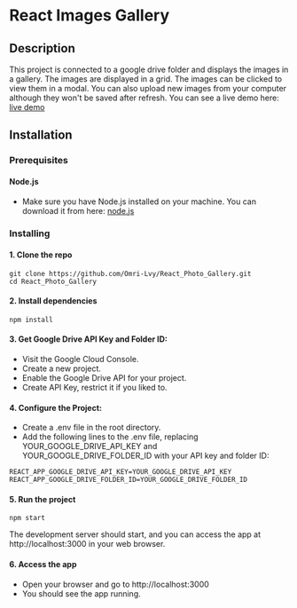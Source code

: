# React Images Gallery

## Description
This project is connected to a google drive folder and displays the images in a gallery. The images are displayed in a grid. The images can be clicked to view them in a modal.
You can also upload new images from your computer although they won't be saved after refresh.
You can see a live demo here: [live demo](https://react-images-gallery.netlify.app/)

## Installation

### Prerequisites
#### Node.js
* Make sure you have Node.js installed on your machine. You can download it from here: [node.js](https://nodejs.org/en/)

### Installing
#### 1. Clone the repo
```
git clone https://github.com/Omri-Lvy/React_Photo_Gallery.git
cd React_Photo_Gallery
```
#### 2. Install dependencies
```
npm install
```
#### 3. Get Google Drive API Key and Folder ID:
* Visit the Google Cloud Console.
* Create a new project.
* Enable the Google Drive API for your project.
* Create API Key, restrict it if you liked to.
#### 4. Configure the Project:
* Create a .env file in the root directory.
* Add the following lines to the .env file, replacing YOUR_GOOGLE_DRIVE_API_KEY and YOUR_GOOGLE_DRIVE_FOLDER_ID with your API key and folder ID:
```
REACT_APP_GOOGLE_DRIVE_API_KEY=YOUR_GOOGLE_DRIVE_API_KEY
REACT_APP_GOOGLE_DRIVE_FOLDER_ID=YOUR_GOOGLE_DRIVE_FOLDER_ID
```
#### 5. Run the project
```
npm start
```
The development server should start, and you can access the app at http://localhost:3000 in your web browser.
#### 6. Access the app
* Open your browser and go to http://localhost:3000
* You should see the app running.